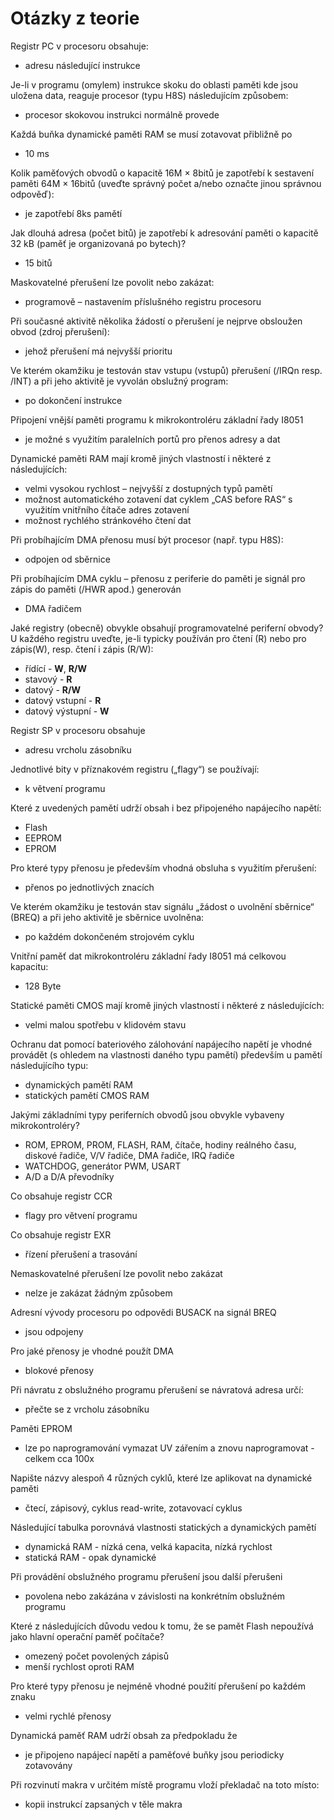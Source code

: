 # Otázky z teorie

Registr PC v procesoru obsahuje:
- adresu následující instrukce

Je-li v programu (omylem) instrukce skoku do oblasti paměti kde jsou uložena data, reaguje procesor (typu H8S) následujícím způsobem:
- procesor skokovou instrukci normálně provede

Každá buňka dynamické paměti RAM se musí zotavovat přibližně po
- 10 ms

Kolik paměťových obvodů o kapacitě 16M × 8bitů je zapotřebí k sestavení paměti 64M × 16bitů (uveďte správný počet a/nebo označte jinou správnou odpověď):
- je zapotřebí 8ks pamětí

Jak dlouhá adresa (počet bitů) je zapotřebí k adresování paměti o kapacitě 32 kB (paměť je organizovaná po bytech)?
- 15 bitů

Maskovatelné přerušení lze povolit nebo zakázat:
- programově – nastavením příslušného registru procesoru

Při současné aktivitě několika žádostí o přerušení je nejprve obsloužen obvod (zdroj přerušení):
- jehož přerušení má nejvyšší prioritu

Ve kterém okamžiku je testován stav vstupu (vstupů) přerušení (/IRQn resp. /INT) a při jeho aktivitě je vyvolán obslužný program:
- po dokončení instrukce

Připojení vnější paměti programu k mikrokontroléru základní řady I8051
- je možné s využitím paralelních portů pro přenos adresy a dat

Dynamické paměti RAM mají kromě jiných vlastností i některé z následujících:
- velmi vysokou rychlost – nejvyšší z dostupných typů pamětí
- možnost automatického zotavení dat cyklem „CAS before RAS“ s využitím vnitřního čítače adres zotavení
- možnost rychlého stránkového čtení dat

Při probíhajícím DMA přenosu musí být procesor (např. typu H8S):
- odpojen od sběrnice

Při probíhajícím DMA cyklu – přenosu z periferie do paměti je signál pro zápis do paměti (/HWR apod.) generován
- DMA řadičem

Jaké registry (obecně) obvykle obsahují programovatelné periferní obvody? U každého registru uveďte, je-li typicky používán pro čtení (R) nebo pro zápis(W), resp. čtení i zápis (R/W):
- řídící - **W**, **R/W**
- stavový - **R**
- datový - **R/W**
- datový vstupní - **R**
- datový výstupní - **W**

Registr SP v procesoru obsahuje
- adresu vrcholu zásobníku

Jednotlivé bity v příznakovém registru („flagy“) se používají:
- k větvení programu

Které z uvedených pamětí udrží obsah i bez připojeného napájecího napětí:
- Flash
- EEPROM
- EPROM

Pro které typy přenosu je především vhodná obsluha s využitím přerušení:
- přenos po jednotlivých znacích

Ve kterém okamžiku je testován stav signálu „žádost o uvolnění sběrnice“ (BREQ) a při jeho aktivitě je sběrnice uvolněna:
- po každém dokončeném strojovém cyklu

Vnitřní paměť dat mikrokontroléru základní řady I8051 má celkovou kapacitu:
- 128 Byte

Statické paměti CMOS mají kromě jiných vlastností i některé z následujících:
- velmi malou spotřebu v klidovém stavu

Ochranu dat pomocí bateriového zálohování napájecího napětí je vhodné provádět (s ohledem na vlastnosti daného typu pamětí) především u pamětí následujícího typu:
- dynamických pamětí RAM
- statických pamětí CMOS RAM

Jakými základními typy periferních obvodů jsou obvykle vybaveny mikrokontroléry?
- ROM, EPROM, PROM, FLASH, RAM, čítače, hodiny reálného času, diskové řadiče, V/V řadiče, DMA řadiče, IRQ řadiče
- WATCHDOG, generátor PWM, USART
- A/D a D/A převodníky

Co obsahuje registr CCR
- flagy pro větvení programu

Co obsahuje registr EXR
- řízení přerušení a trasování

Nemaskovatelné přerušení lze povolit nebo zakázat
- nelze je zakázat žádným způsobem

Adresní vývody procesoru po odpovědi BUSACK na signál BREQ
- jsou odpojeny

Pro jaké přenosy je vhodné použít DMA
- blokové přenosy

Při návratu z obslužného programu přerušení se návratová adresa určí:
- přečte se z vrcholu zásobníku

Paměti EPROM
- lze po naprogramování vymazat UV zářením a znovu naprogramovat - celkem cca 100x

Napište názvy alespoň 4 různých cyklů, které lze aplikovat na dynamické paměti
- čtecí, zápisový, cyklus read-write, zotavovací cyklus

Následující tabulka porovnává vlastnosti statických a dynamických pamětí
- dynamická RAM - nízká cena, velká kapacita, nízká rychlost  
- statická RAM - opak dynamické  

Při provádění obslužného programu přerušení jsou další přerušeni  
- povolena nebo zakázána v závislosti na konkrétním obslužném programu

Které z následujících důvodu vedou k tomu, že se pamět Flash nepoužívá jako hlavní operační paměť počítače?  
- omezený počet povolených zápisů
- menší rychlost oproti RAM

Pro které typy přenosu je nejméně vhodné použití přerušení po každém znaku  
- velmi rychlé přenosy

Dynamická paměť RAM udrží obsah za předpokladu že
- je připojeno napájecí napětí a paměťové buňky jsou periodicky zotavovány

Při rozvinutí makra v určitém místě programu vloží překladač na toto místo:
- kopii instrukcí zapsaných v těle makra